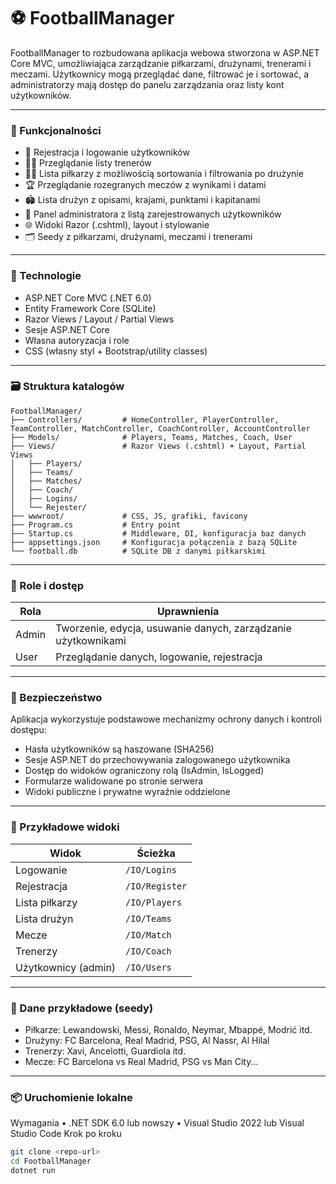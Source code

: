 # ⚽ FootballManager

FootballManager to rozbudowana aplikacja webowa stworzona w ASP.NET Core MVC, umożliwiająca zarządzanie piłkarzami, drużynami, trenerami i meczami. Użytkownicy mogą przeglądać dane, filtrować je i sortować, a administratorzy mają dostęp do panelu zarządzania oraz listy kont użytkowników.
________________________________________
### 🚀 Funkcjonalności
-	🔐 Rejestracja i logowanie użytkowników
-	🧑‍🏫 Przeglądanie listy trenerów
-	🧍‍♂️ Lista piłkarzy z możliwością sortowania i filtrowania po drużynie
-	🏆 Przeglądanie rozegranych meczów z wynikami i datami
-	🏟️ Lista drużyn z opisami, krajami, punktami i kapitanami
-	👤 Panel administratora z listą zarejestrowanych użytkowników
-	🌐 Widoki Razor (.cshtml), layout i stylowanie
-	🗂️ Seedy z piłkarzami, drużynami, meczami i trenerami
________________________________________
### 🧰 Technologie
-	ASP.NET Core MVC (.NET 6.0)
-	Entity Framework Core (SQLite)
-	Razor Views / Layout / Partial Views
-	Sesje ASP.NET Core
-	Własna autoryzacja i role
-	CSS (własny styl + Bootstrap/utility classes)
________________________________________



### 🗃️ Struktura katalogów
```text
FootballManager/
├── Controllers/         # HomeController, PlayerController, TeamController, MatchController, CoachController, AccountController
├── Models/              # Players, Teams, Matches, Coach, User
├── Views/               # Razor Views (.cshtml) + Layout, Partial Views
│   ├── Players/
│   ├── Teams/
│   ├── Matches/
│   ├── Coach/
│   ├── Logins/
│   └── Rejester/
├── wwwroot/             # CSS, JS, grafiki, favicony
├── Program.cs           # Entry point
├── Startup.cs           # Middleware, DI, konfiguracja baz danych
├── appsettings.json     # Konfiguracja połączenia z bazą SQLite
└── football.db          # SQLite DB z danymi piłkarskimi
```
________________________________________
### 👤 Role i dostęp
| Rola   | Uprawnienia                                    |
|--------|------------------------------------------------|
| Admin  | Tworzenie, edycja, usuwanie danych, zarządzanie użytkownikami |
| User   | Przeglądanie danych, logowanie, rejestracja    |

	
________________________________________



### 🔐 Bezpieczeństwo
Aplikacja wykorzystuje podstawowe mechanizmy ochrony danych i kontroli dostępu:
- Hasła użytkowników są haszowane (SHA256)
- Sesje ASP.NET do przechowywania zalogowanego użytkownika
- Dostęp do widoków ograniczony rolą (IsAdmin, IsLogged)
- Formularze walidowane po stronie serwera
- Widoki publiczne i prywatne wyraźnie oddzielone
________________________________________
### 🧪 Przykładowe widoki

| Widok                   | Ścieżka             |
|-------------------------|---------------------|
| Logowanie               | `/IO/Logins`         |
| Rejestracja             | `/IO/Register`      |
| Lista piłkarzy          | `/IO/Players`       |
| Lista drużyn            | `/IO/Teams`         |
| Mecze                   | `/IO/Match`         |
| Trenerzy                | `/IO/Coach`         |
| Użytkownicy (admin)     | `/IO/Users`         |


________________________________________
### 🧩 Dane przykładowe (seedy)
* Piłkarze: Lewandowski, Messi, Ronaldo, Neymar, Mbappé, Modrić itd.
* Drużyny: FC Barcelona, Real Madrid, PSG, Al Nassr, Al Hilal
* Trenerzy: Xavi, Ancelotti, Guardiola itd.
*  Mecze: FC Barcelona vs Real Madrid, PSG vs Man City...
________________________________________



### 📦 Uruchomienie lokalne
Wymagania
•	.NET SDK 6.0 lub nowszy
•	Visual Studio 2022 lub Visual Studio Code
Krok po kroku

```bash
git clone <repo-url>
cd FootballManager
dotnet run
